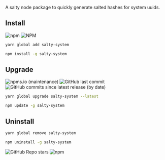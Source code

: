 A salty node package to quickly generate salted hashes for system uuids.

## Install

![npm](https://img.shields.io/npm/v/salty-system?style=flat&color=blue)
![NPM](https://img.shields.io/npm/l/salty-system?style=flat&color=blue)

```bash
yarn global add salty-system
```

```bash
npm install -g salty-system
```

## Upgrade

![npms.io (maintenance)](https://img.shields.io/npms-io/maintenance-score/salty-system?style=flat&color=blue)
![GitHub last commit](https://img.shields.io/github/last-commit/grimmbraten/salty-system?style=flat&color=blue)
![GitHub commits since latest release (by date)](https://img.shields.io/github/commits-since/grimmbraten/salty-system/latest/master?style=flat&color=blue)

```bash
yarn global upgrade salty-system --latest
```

```bash
npm update -g salty-system
```

## Uninstall

```bash
yarn global remove salty-system
```

```bash
npm uninstall -g salty-system
```

![GitHub Repo stars](https://img.shields.io/github/stars/grimmbraten/salty-system?style=social)
![npm](https://img.shields.io/npm/dt/salty-system?logo=npm&style=social)
